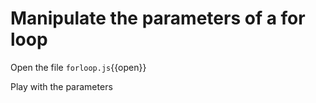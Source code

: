 # Manipulate the parameters of a for loop

Open the file `forloop.js`{{open}}

Play with the parameters 